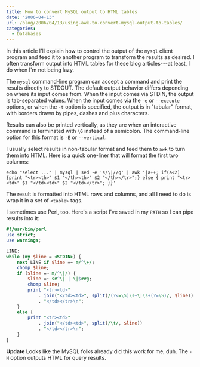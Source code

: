 ```yaml
---
title: How to convert MySQL output to HTML tables
date: "2006-04-13"
url: /blog/2006/04/13/using-awk-to-convert-mysql-output-to-tables/
categories:
  - Databases
---
```

In this article I'll explain how to control the output of the `mysql` client program and feed it to another program to transform the results as desired. I often transform output into HTML tables for these blog articles---at least, I do when I'm not being lazy.

The `mysql` command-line program can accept a command and print the results directly to STDOUT. The default output behavior differs depending on where its input comes from. When the input comes via STDIN, the output is tab-separated values. When the input comes via the `-e` or `--execute` options, or when the `-t` option is specified, the output is in "tabular" format, with borders drawn by pipes, dashes and plus characters.

Results can also be printed vertically, as they are when an interactive command is terminated with `\G` instead of a semicolon. The command-line option for this format is `-E` or `--vertical`.

I usually select results in non-tabular format and feed them to `awk` to turn them into HTML. Here is a quick one-liner that will format the first two columns:

`echo "select ..." | mysql | sed -e 's/\|//g' | awk '{a++; if(a<2){print "<tr><th>" $1 "</th><th>" $2 "</th></tr>";} else { print "<tr><td>" $1 "</td><td>" $2 "</td></tr>"; }}'`

The result is formatted into HTML rows and columns, and all I need to do is wrap it in a set of `<table>` tags.

I sometimes use Perl, too. Here's a script I've saved in my `PATH` so I can pipe results into it:

```perl
#!/usr/bin/perl
use strict;
use warnings;

LINE:
while (my $line = <STDIN>) {
    next LINE if $line =~ m/^\+/;
    chomp $line;
    if ($line =~ m/^\|/) {
        $line =~ s#^\| | \|$##g;
        chomp $line;
        print "<tr><td>"
            . join("</td><td>", split(/(?<=\S)\s+\|\s+(?=\S)/, $line))
            . "</td></tr>\n";
    }
    else {
        print "<tr><td>"
            . join("</td><td>", split(/\t/, $line))
            . "</td></tr>\n";
    }
}
```

**Update** Looks like the MySQL folks already did this work for me, duh. The `-H` option outputs HTML for query results.
